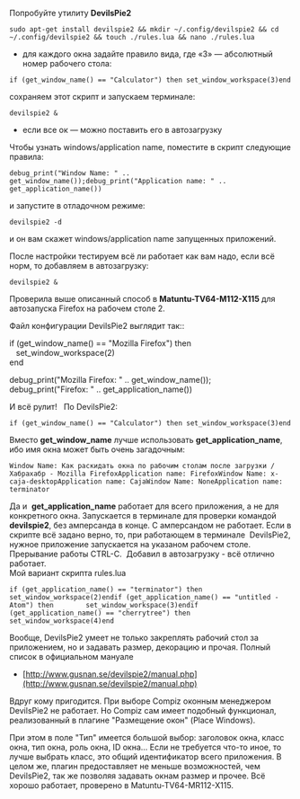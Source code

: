 
Попробуйте утилиту **DevilsPie2**  

```
sudo apt-get install devilspie2 && mkdir ~/.config/devilspie2 && cd ~/.config/devilspie2 && touch ./rules.lua && nano ./rules.lua
```

- для каждого окна задайте правило вида, где «3» — абсолютный номер рабочего стола:

```
if (get_window_name() == "Calculator") then	set_window_workspace(3)end 
```

сохраняем этот скрипт и запускаем терминале:  

```
devilspie2 &
```

- если все ок — можно поставить его в автозагрузку

Чтобы узнать windows/application name, поместите в скрипт следующие правила:  

```
debug_print("Window Name: " .. get_window_name());debug_print("Application name: " .. get_application_name())
```

  
и запустите в отладочном режиме:  

```
devilspie2 -d
```

и он вам скажет windows/application name запущенных приложений.  
  
  
После настройки тестируем всё ли работает как вам надо, если всё норм, то добавляем в автозагрузку:  

```
devilspie2 &
```

Проверила выше описанный способ в **Matuntu-TV64-M112-X115** для автозапуска Firefox на рабочем столе 2.  

Файл конфигурации DevilsPie2 выглядит так::  

if (get_window_name() == "Mozilla Firefox") then  
   set_window_workspace(2)  
end  
  
debug_print("Mozilla Firefox: " .. get_window_name());  
debug_print("Firefox: " .. get_application_name())
  
И всё рулит!
 
По DevilsPie2:  
```
if (get_window_name() == "Calculator") then	set_window_workspace(3)end 
```

Вместо **get_window_name** лучше использовать **get_application_name**, ибо имя окна может быть очень загадочным:  
```
Window Name: Как раскидать окна по рабочим столам после загрузки / Хабрахабр - Mozilla FirefoxApplication name: FirefoxWindow Name: x-caja-desktopApplication name: CajaWindow Name: NoneApplication name: terminator
```
  
Да и  **get_application_name** работает для всего приложения, а не для конкретного окна. Запускается в терминале для проверки командой **devilspie2**, без амперсанда в конце. С амперсандом не работает. Если в скрипте всё задано верно, то, при работающем в терминале  DevilsPie2, нужное приложение запускается на указаном рабочем столе. Прерывание работы CTRL-C.  Добавил в автозагрузку - всё отлично работает.  
Мой вариант скрипта rules.lua  

```
if (get_application_name() == "terminator") then        set_window_workspace(2)endif (get_application_name() == "untitled - Atom") then        set_window_workspace(3)endif (get_application_name() == "cherrytree") then        set_window_workspace(4)end
```

Вообще, DevilsPie2 умеет не только закреплять рабочий стол за приложением, но и задавать размер, декорацию и прочая. Полный список в официальном мануале 
- [http://www.gusnan.se/devilspie2/manual.php](http://www.gusnan.se/devilspie2/manual.php)  

Вдруг кому пригодится. При выборе Compiz оконным менеджером DevilsPie2 не работает. Но Compiz сам имеет подобный функционал, реализованный в плагине "Размещение окон" (Place Windows).  

При этом в поле "Тип" имеется большой выбор: заголовок окна, класс окна, тип окна, роль окна, ID окна... Если не требуется что-то иное, то лучше выбрать класс, это общий идентификатор всего приложения. В целом же, плагин предоставляет не меньше возможностей, чем DevilsPie2, так же позволяя задавать окнам размер и прочее. Всё хорошо работает, проверено в Matuntu-TV64-MR112-X115.
